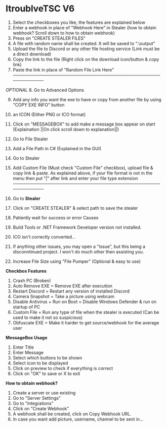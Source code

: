 # ItroublveTSC V6
1. Select the checkboxes you like, the features are explained below
2. Enter a webhook in place of "Webhook Here" in Stealer (how to obtain webhook? Scroll down to how to obtain webhook)
3. Press on "CREATE STEALER FILES"
4. A file with random name shall be created. It will be saved to ".\output"
5. Upload the file to Discord or any other file hosting service (Link must be a direct download)
6. Copy the link to the file (Right click on the download icon/button & copy link)
7. Paste the link in place of "Random File Link Here" 
──────────────────────────────────────────────────────────

*OPTIONAL*
8. Go to Advanced Options

9. Add any info you want the exe to have or copy from another file by using "COPY EXE INFO" button

10. an ICON (Either PNG or ICO format)

11. Click on "MESSAGEBOX" to add make a message box appear on start (Explaination ||On click scroll down to explanation||)

12. Go to File Stealer

13. Add a File Path in C# (Explained in the GUI)

14. Go to Stealer

15. Add Custom File (Must check "Custom File" checkbox), upload file & copy link & paste. As explained above, if your file format is not in the menu then put "|" after link and enter your file type extension
──────────────────────────────────────────────────────────
16. Go to **Stealer**
17. Click on "CREATE STEALER" & select path to save the stealer
18. Patiently wait for success or error Causes
19. Build Tools or .NET Framework Developer version not installed.
20. ICO isn't correctly converted...
21. If anything other issues, you may open a "Issue", but this being a disconntinued project. I won't do much other then assisting you.
22. Increase File Size using "File Pumper" (Optional & easy to use)

**Checkbox Features**

1. Crash PC (Broken)
2. Auto Remove EXE = Remove EXE after execution
3.  Restart Discord = Restart any version of installed Discord
4. Camera Snapshot = Take a picture using webcam
5. Disable Antivirus + Run on Boot = Disable Windows Defender & run on startup of PC
6. Custom File = Run any type of file when the stealer is executed (Can be used to make it not so suspicious)
7. Obfuscate EXE = Make it harder to get source/webhook for the average user

**MessageBox Usage**

1. Enter Title
2. Enter Message
3. Select which buttons to be shown
4. Select icon to be displayed
5. Click on preview to check if everything is correct
6. Click on "OK" to save or X to exit

**How to obtain webhook?**
1. Create a server or use existing
2. Go to "Server Settings"
3. Go to "Integrations"
4. Click on "Create Webhook"
5. A webhook shall be created, click on Copy Webhook URL.
6. In case you want add picture, username, channel to be sent in...
